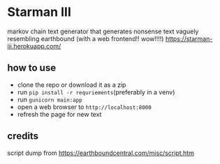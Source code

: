 # Starman III
markov chain text generator that generates nonsense text vaguely resembling earthbound (with a web frontend!! wow!!!!)
https://starman-iii.herokuapp.com/

## how to use
- clone the repo or download it as a zip
- run `pip install -r requriements`(preferably in a venv)
- run `gunicorn main:app`
- open a web browser to `http://localhost:8000`
- refresh the page for new text

## credits
script dump from https://earthboundcentral.com/misc/script.htm
